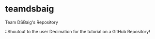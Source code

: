 # teamdsbaig
Team DSBaig's Repository



::Shoutout to the user Decimation for the tutorial on a GitHub Repository!
